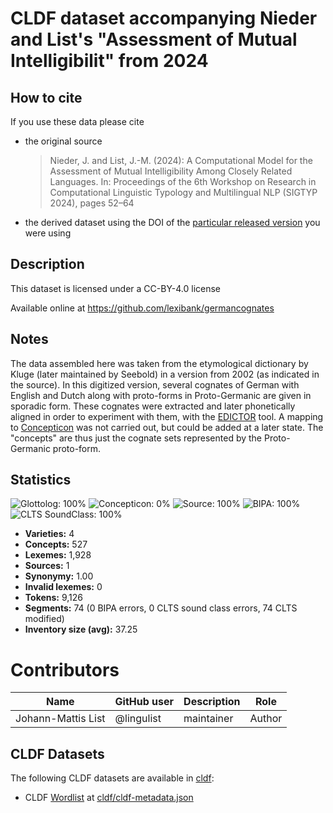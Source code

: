 # CLDF dataset accompanying Nieder and List's "Assessment of Mutual Intelligibilit" from 2024

## How to cite

If you use these data please cite
- the original source
  > Nieder, J. and List, J.-M. (2024): A Computational Model for the Assessment of Mutual Intelligibility Among Closely Related Languages. In: Proceedings of the 6th Workshop on Research in Computational Linguistic Typology and Multilingual NLP (SIGTYP 2024), pages 52–64
- the derived dataset using the DOI of the [particular released version](../../releases/) you were using

## Description


This dataset is licensed under a CC-BY-4.0 license

Available online at https://github.com/lexibank/germancognates

## Notes

The data assembled here was taken from the etymological dictionary by Kluge (later maintained by Seebold) in a version from 2002 (as indicated in the source). In this digitized version, several cognates of German with English and Dutch along with proto-forms in Proto-Germanic are given in sporadic form. These cognates were extracted and later phonetically aligned in order to experiment with them, with the [EDICTOR](https://digling.org/edictor/) tool. A mapping to [Concepticon](https://concepticon.clld.org) was not carried out, but could be added at a later state. The "concepts" are thus just the cognate sets represented by the Proto-Germanic proto-form.



## Statistics


![Glottolog: 100%](https://img.shields.io/badge/Glottolog-100%25-brightgreen.svg "Glottolog: 100%")
![Concepticon: 0%](https://img.shields.io/badge/Concepticon-0%25-red.svg "Concepticon: 0%")
![Source: 100%](https://img.shields.io/badge/Source-100%25-brightgreen.svg "Source: 100%")
![BIPA: 100%](https://img.shields.io/badge/BIPA-100%25-brightgreen.svg "BIPA: 100%")
![CLTS SoundClass: 100%](https://img.shields.io/badge/CLTS%20SoundClass-100%25-brightgreen.svg "CLTS SoundClass: 100%")

- **Varieties:** 4
- **Concepts:** 527
- **Lexemes:** 1,928
- **Sources:** 1
- **Synonymy:** 1.00
- **Invalid lexemes:** 0
- **Tokens:** 9,126
- **Segments:** 74 (0 BIPA errors, 0 CLTS sound class errors, 74 CLTS modified)
- **Inventory size (avg):** 37.25

# Contributors

Name               | GitHub user     | Description                          | Role
---                | ---             | ---                                  | ---
Johann-Mattis List | @lingulist | maintainer | Author





## CLDF Datasets

The following CLDF datasets are available in [cldf](cldf):

- CLDF [Wordlist](https://github.com/cldf/cldf/tree/master/modules/Wordlist) at [cldf/cldf-metadata.json](cldf/cldf-metadata.json)